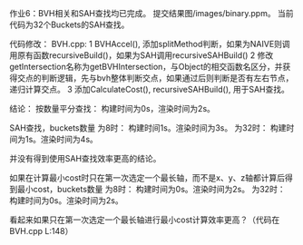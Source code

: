 作业6：BVH相关和SAH查找均已完成。
提交结果图/images/binary.ppm。
当前代码为32个Buckets的SAH查找。

代码修改：
BVH.cpp:
1 BVHAccel(), 添加splitMethod判断，如果为NAIVE则调用原有函数recursiveBuild()，如果为SAH调用recursiveSAHBuild()
2 修改getIntersection名称为getBVHIntersection，与Object的相交函数名区分，并获得交点的判断逻辑，先与bvh整体判断交点，如果通过后则判断是否有左右节点，递归计算交点。
3 添加CalculateCost(), recursiveSAHBuild(), 用于SAH查找。


结论：
按数量平分查找：
构建时间为0s，渲染时间为2s。

SAH查找，buckets数量
为8时：
构建时间1s。渲染时间为3s。
为32时：
构建时间为1s。渲染时间为4s。

并没有得到使用SAH查找效率更高的结论。

如果在计算最小cost时只在第一次选定一个最长轴，而不是x、y、z轴都计算后得到最小cost，buckets数量
为8时：
构建时间为0s。渲染时间为2s。
为32时：
构建时间为0s。渲染时间为2s。

看起来如果只在第一次选定一个最长轴进行最小cost计算效率更高？（代码在BVH.cpp L:148）